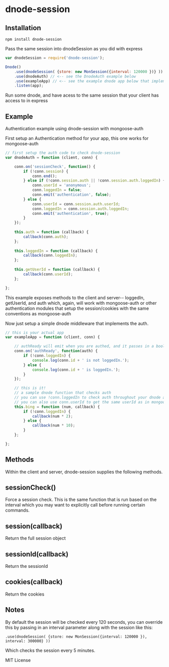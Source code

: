 dnode-session
=============

Installation
------------

    npm install dnode-session

Pass the same session into dnodeSession as you did with express

```javascript
var dnodeSession = require('dnode-session');

Dnode()
    .use(dnodeSession( {store: new MonSession({interval: 120000 })} )) // <-- use the same as your express app
    .use(dnodeAuth) // <-- see the DnodeAuth example below
    .use(exampleApp) // <-- see the example dnode app below that implements dnode-session
    .listen(app);
````

Run some dnode, and have acess to the same session that your client has access to in express


Example
-------
Authentication example using dnode-session with mongoose-auth

First setup an Authentication method for your app, this one works for mongoose-auth

```javascript
// first setup the auth code to check dnode-session
var dnodeAuth = function (client, conn) {

    conn.on('sessionCheck', function() {
        if (!conn.session) {
            conn.end();
        } else if (!conn.session.auth || !conn.session.auth.loggedIn) {
            conn.userId = 'anonymous';
            conn.loggedIn = false;
            conn.emit('authentication', false);
        } else {
            conn.userId = conn.session.auth.userId;
            conn.loggedIn = conn.session.auth.loggedIn;
            conn.emit('authentication', true);
        }
    });
    
    this.auth = function (callback) {
        callback(conn.auth);
    };
    
    this.loggedIn = function (callback) {
        callback(conn.loggedIn);
    };
    
    this.getUserId = function (callback) {
        callback(conn.userId);
    };

};
````
This example exposes methods to the client and server-- loggedIn, getUserId, and auth 
which, again, will work with mongoose-auth or other authentication modules that setup 
the session/cookies with the same conventions as mongoose-auth

Now just setup a simple dnode middleware that implements the auth.

```javascript
// this is your actual app
var exampleApp = function (client, conn) {

    // authReady will emit when you are authed, and it passes in a boolean
    conn.on('authReady', function(auth) {
        if (!conn.loggedIn) {
            console.log(conn.id + ' is not loggedIn.');
        } else {
            console.log(conn.id + ' is loggedIn.');
        }
    });	

    // this is it!
    // a sample dnode function that checks auth
    // you can use !conn.loggedIn to check auth throughout your dnode app
    // you can also use conn.userId to get the same userId as in mongoose-auth
    this.bing = function (num, callback) {
        if (!conn.loggedIn) {
            callback(num * 2);
        } else {
            callback(num * 10);
        }
    };

};
````

Methods
-------

Within the client and server, dnode-session supplies the following methods.

sessionCheck()
-------------------
Force a session check.  This is the same function that is run based on the interval 
which you may want to explicitly call before running certain commands.

session(callback)
--------------
Return the full session object

sessionId(callback)
----------------
Return the sessionId

cookies(callback)
--------------
Return the cookies

Notes
-----

By default the session will be checked every 120 seconds, you can override this by passing 
in an interval parameter along with the session like this:

    .use(dnodeSession( {store: new MonSession({interval: 120000 }), interval: 300000} ))

Which checks the session every 5 minutes.


MIT License
